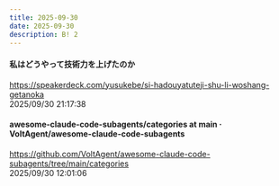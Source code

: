 ```yaml
---
title: 2025-09-30
date: 2025-09-30
description: B! 2
---
```


#### 私はどうやって技術力を上げたのか
https://speakerdeck.com/yusukebe/si-hadouyatuteji-shu-li-woshang-getanoka<br>
2025/09/30 21:17:38<br>


#### awesome-claude-code-subagents/categories at main · VoltAgent/awesome-claude-code-subagents
https://github.com/VoltAgent/awesome-claude-code-subagents/tree/main/categories<br>
2025/09/30 12:01:06<br>



